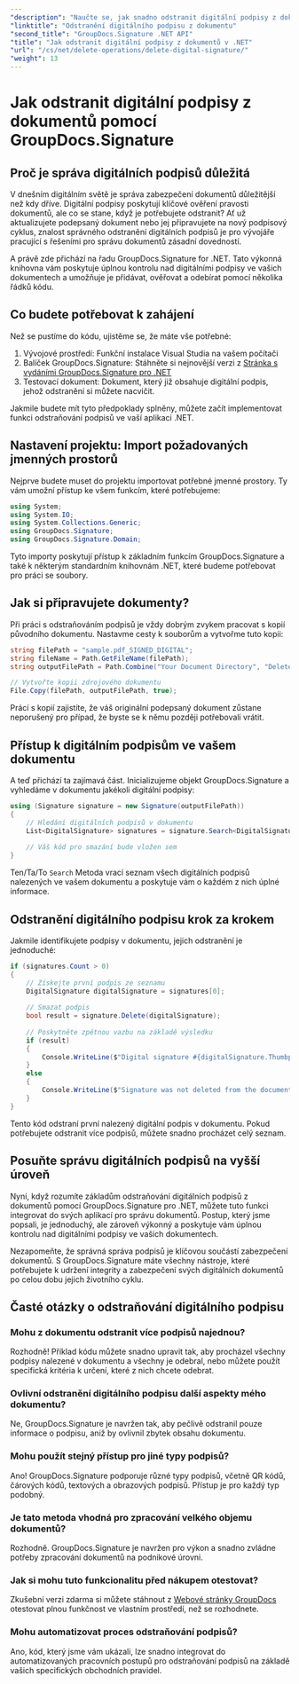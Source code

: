 ```yaml
---
"description": "Naučte se, jak snadno odstranit digitální podpisy z dokumentů pomocí GroupDocs.Signature pro .NET. Náš podrobný návod vám pomůže bez námahy udržovat zabezpečení dokumentů."
"linktitle": "Odstranění digitálního podpisu z dokumentu"
"second_title": "GroupDocs.Signature .NET API"
"title": "Jak odstranit digitální podpisy z dokumentů v .NET"
"url": "/cs/net/delete-operations/delete-digital-signature/"
"weight": 13
---
```


# Jak odstranit digitální podpisy z dokumentů pomocí GroupDocs.Signature

## Proč je správa digitálních podpisů důležitá

V dnešním digitálním světě je správa zabezpečení dokumentů důležitější než kdy dříve. Digitální podpisy poskytují klíčové ověření pravosti dokumentů, ale co se stane, když je potřebujete odstranit? Ať už aktualizujete podepsaný dokument nebo jej připravujete na nový podpisový cyklus, znalost správného odstranění digitálních podpisů je pro vývojáře pracující s řešeními pro správu dokumentů zásadní dovedností.

A právě zde přichází na řadu GroupDocs.Signature for .NET. Tato výkonná knihovna vám poskytuje úplnou kontrolu nad digitálními podpisy ve vašich dokumentech a umožňuje je přidávat, ověřovat a odebírat pomocí několika řádků kódu.

## Co budete potřebovat k zahájení

Než se pustíme do kódu, ujistěme se, že máte vše potřebné:

1. Vývojové prostředí: Funkční instalace Visual Studia na vašem počítači
2. Balíček GroupDocs.Signature: Stáhněte si nejnovější verzi z [Stránka s vydáními GroupDocs.Signature pro .NET](https://releases.groupdocs.com/signature/net/)
3. Testovací dokument: Dokument, který již obsahuje digitální podpis, jehož odstranění si můžete nacvičit.

Jakmile budete mít tyto předpoklady splněny, můžete začít implementovat funkci odstraňování podpisů ve vaší aplikaci .NET.

## Nastavení projektu: Import požadovaných jmenných prostorů

Nejprve budete muset do projektu importovat potřebné jmenné prostory. Ty vám umožní přístup ke všem funkcím, které potřebujeme:

```csharp
using System;
using System.IO;
using System.Collections.Generic;
using GroupDocs.Signature;
using GroupDocs.Signature.Domain;
```

Tyto importy poskytují přístup k základním funkcím GroupDocs.Signature a také k některým standardním knihovnám .NET, které budeme potřebovat pro práci se soubory.

## Jak si připravujete dokumenty?

Při práci s odstraňováním podpisů je vždy dobrým zvykem pracovat s kopií původního dokumentu. Nastavme cesty k souborům a vytvořme tuto kopii:

```csharp
string filePath = "sample.pdf_SIGNED_DIGITAL";
string fileName = Path.GetFileName(filePath);
string outputFilePath = Path.Combine("Your Document Directory", "DeleteDigital", fileName);

// Vytvořte kopii zdrojového dokumentu
File.Copy(filePath, outputFilePath, true);
```

Prácí s kopií zajistíte, že váš originální podepsaný dokument zůstane neporušený pro případ, že byste se k němu později potřebovali vrátit.

## Přístup k digitálním podpisům ve vašem dokumentu

A teď přichází ta zajímavá část. Inicializujeme objekt GroupDocs.Signature a vyhledáme v dokumentu jakékoli digitální podpisy:

```csharp
using (Signature signature = new Signature(outputFilePath))
{
    // Hledání digitálních podpisů v dokumentu
    List<DigitalSignature> signatures = signature.Search<DigitalSignature>(SignatureType.Digital);
    
    // Váš kód pro smazání bude vložen sem
}
```

Ten/Ta/To `Search` Metoda vrací seznam všech digitálních podpisů nalezených ve vašem dokumentu a poskytuje vám o každém z nich úplné informace.

## Odstranění digitálního podpisu krok za krokem

Jakmile identifikujete podpisy v dokumentu, jejich odstranění je jednoduché:

```csharp
if (signatures.Count > 0)
{
    // Získejte první podpis ze seznamu
    DigitalSignature digitalSignature = signatures[0];
    
    // Smazat podpis
    bool result = signature.Delete(digitalSignature);
    
    // Poskytněte zpětnou vazbu na základě výsledku
    if (result)
    {
        Console.WriteLine($"Digital signature #{digitalSignature.Thumbprint} from {digitalSignature.SignTime.ToShortDateString()} was deleted from document ['{fileName}'].");
    }
    else
    {
        Console.WriteLine($"Signature was not deleted from the document! Signature# {digitalSignature.Thumbprint} was not found!");
    }
}
```

Tento kód odstraní první nalezený digitální podpis v dokumentu. Pokud potřebujete odstranit více podpisů, můžete snadno procházet celý seznam.

## Posuňte správu digitálních podpisů na vyšší úroveň

Nyní, když rozumíte základům odstraňování digitálních podpisů z dokumentů pomocí GroupDocs.Signature pro .NET, můžete tuto funkci integrovat do svých aplikací pro správu dokumentů. Postup, který jsme popsali, je jednoduchý, ale zároveň výkonný a poskytuje vám úplnou kontrolu nad digitálními podpisy ve vašich dokumentech.

Nezapomeňte, že správná správa podpisů je klíčovou součástí zabezpečení dokumentů. S GroupDocs.Signature máte všechny nástroje, které potřebujete k udržení integrity a zabezpečení svých digitálních dokumentů po celou dobu jejich životního cyklu.

## Časté otázky o odstraňování digitálního podpisu

### Mohu z dokumentu odstranit více podpisů najednou?
Rozhodně! Příklad kódu můžete snadno upravit tak, aby procházel všechny podpisy nalezené v dokumentu a všechny je odebral, nebo můžete použít specifická kritéria k určení, které z nich chcete odebrat.

### Ovlivní odstranění digitálního podpisu další aspekty mého dokumentu?
Ne, GroupDocs.Signature je navržen tak, aby pečlivě odstranil pouze informace o podpisu, aniž by ovlivnil zbytek obsahu dokumentu.

### Mohu použít stejný přístup pro jiné typy podpisů?
Ano! GroupDocs.Signature podporuje různé typy podpisů, včetně QR kódů, čárových kódů, textových a obrazových podpisů. Přístup je pro každý typ podobný.

### Je tato metoda vhodná pro zpracování velkého objemu dokumentů?
Rozhodně. GroupDocs.Signature je navržen pro výkon a snadno zvládne potřeby zpracování dokumentů na podnikové úrovni.

### Jak si mohu tuto funkcionalitu před nákupem otestovat?
Zkušební verzi zdarma si můžete stáhnout z [Webové stránky GroupDocs](https://releases.groupdocs.com/) otestovat plnou funkčnost ve vlastním prostředí, než se rozhodnete.

### Mohu automatizovat proces odstraňování podpisů?
Ano, kód, který jsme vám ukázali, lze snadno integrovat do automatizovaných pracovních postupů pro odstraňování podpisů na základě vašich specifických obchodních pravidel.